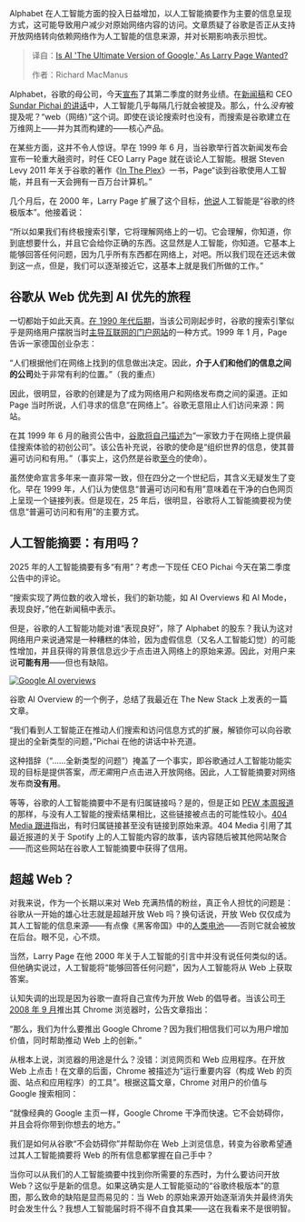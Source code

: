 
<!--
title: AI会是像拉里·佩奇期望的“终极版谷歌”吗？
cover: https://cdn.thenewstack.io/media/2025/07/29f27a5b-larry-page-2000.jpg
summary: Alphabet 在人工智能方面的投入日益增加，以人工智能摘要作为主要的信息呈现方式，这可能导致用户减少对原始网络内容的访问。文章质疑了谷歌是否正从支持开放网络转向依赖网络作为人工智能的信息来源，并对长期影响表示担忧。
-->

Alphabet 在人工智能方面的投入日益增加，以人工智能摘要作为主要的信息呈现方式，这可能导致用户减少对原始网络内容的访问。文章质疑了谷歌是否正从支持开放网络转向依赖网络作为人工智能的信息来源，并对长期影响表示担忧。

> 译自：[Is AI 'The Ultimate Version of Google,' As Larry Page Wanted?](https://thenewstack.io/is-ai-the-ultimate-version-of-google-as-larry-page-wanted/)
> 
> 作者：Richard MacManus

Alphabet，谷歌的母公司，今天[宣布](https://www.techmeme.com/250723/p31#a250723p31)了其第二季度的财务业绩。在[新闻稿](https://abc.xyz/assets/cc/27/3ada14014efbadd7a58472f1f3f4/2025q2-alphabet-earnings-release.pdf)和 CEO [Sundar Pichai 的讲话](https://blog.google/inside-google/message-ceo/alphabet-earnings-q2-2025/)中，人工智能几乎每隔几行就会被提及。那么，什么*没有*被提及呢？“web（网络）”这个词。即使在谈论搜索时也没有，而搜索是谷歌建立在万维网上——并为其而构建的——核心产品。

在某些方面，这并不令人惊讶。早在 1999 年 6 月，当谷歌举行首次新闻发布会宣布一轮重大融资时，时任 CEO Larry Page 就在谈论人工智能。根据 Steven Levy 2011 年关于谷歌的著作《[In The Plex](https://en.wikipedia.org/wiki/In_the_Plex)》一书，Page“谈到谷歌使用人工智能，并且有一天会拥有一百万台计算机。”

几个月后，在 2000 年，Larry Page 扩展了这个目标，[他说](https://www.youtube.com/watch?v=1OT_Uj2z3Z0)人工智能是“谷歌的终极版本”。他接着说：

“所以如果我们有终极搜索引擎，它将理解网络上的一切。它会理解，你知道，你到底想要什么，并且它会给你正确的东西。这显然是人工智能，你知道。它基本上能够回答任何问题，因为几乎所有东西都在网络上，对吧。所以我们现在还远未做到这一点，但是，我们可以逐渐接近它，这基本上就是我们所做的工作。”

## 谷歌从 Web 优先到 AI 优先的旅程

一切都始于如此天真。[在 1990 年代后期](https://cybercultural.com/p/google-1999/)，当该公司刚起步时，谷歌的搜索引擎似乎是网络用户摆脱当时[主导互联网的门户网站](https://cybercultural.com/p/portals-1998/)的一种方式。1999 年 1 月，Page 告诉一家德国创业杂志：

“人们根据他们在网络上找到的信息做出决定。因此，**介于人们和他们的信息之间的公司**处于非常有利的位置。”（我的重点）

因此，很明显，谷歌的创建是为了成为网络用户和网络发布商之间的渠道。正如 Page 当时所说，人们寻求的信息“在网络上”。谷歌无意阻止人们访问来源：网站。

在其 1999 年 6 月的融资公告中，[谷歌将自己描述为](https://googlepress.blogspot.com/1999/06/google-receives-25-million-in-equity.html)“一家致力于在网络上提供最佳搜索体验的初创公司”。该公告补充说，谷歌的使命是“组织世界的信息，使其普遍可访问和有用。”（事实上，这仍然是谷歌[至今](https://about.google/company-info/)的使命）。

虽然使命宣言多年来一直非常一致，但在四分之一个世纪后，其含义无疑发生了变化。早在 1999 年，人们认为使信息“普遍可访问和有用”意味着在干净的白色网页上呈现一个链接列表。但是现在，25 年后，很明显，谷歌将人工智能摘要视为使信息“普遍可访问和有用”的主要方式。

## 人工智能摘要：有用吗？

2025 年的人工智能摘要有多“有用”？考虑一下现任 CEO Pichai 今天在第二季度公告中的评论。

“搜索实现了两位数的收入增长，我们的新功能，如 AI Overviews 和 AI Mode，表现良好，”他在新闻稿中表示。

但是，谷歌的人工智能功能对谁“表现良好”，除了 Alphabet 的股东？我认为这对网络用户来说通常是一种糟糕的体验，因为虚假信息（又名人工智能幻觉）的可能性增加，并且获得的背景信息远少于点击进入网络上的原始来源。因此，对用户来说**可能有用**——但也有缺陷。

[![Google AI overviews](https://cdn.thenewstack.io/media/2025/07/6d98a211-screenshot-2025-07-24-at-17.27.33.png)](https://cdn.thenewstack.io/media/2025/07/6d98a211-screenshot-2025-07-24-at-17.27.33.png)

谷歌 AI Overview 的一个例子，总结了我最近在 The New Stack 上发表的一篇文章。

“我们看到人工智能正在推动人们搜索和访问信息方式的扩展，解锁你可以向谷歌提出的全新类型的问题，”Pichai 在他的讲话中补充道。

这种措辞（“……全新类型的问题”）掩盖了一个事实，即谷歌通过人工智能功能实现的目标是提供答案，*而无需*用户点击进入开放网络。因此，人工智能摘要对网络发布商**没有用**。

等等，谷歌的人工智能摘要中不是有归属链接吗？是的，但是正如 [PEW 本周报道](https://www.pewresearch.org/short-reads/2025/07/22/google-users-are-less-likely-to-click-on-links-when-an-ai-summary-appears-in-the-results/)的那样，与没有人工智能的搜索结果相比，这些链接被点击的可能性较小。[404 Media 跟进](https://www.404media.co/googles-ai-is-destroying-search-the-internet-and-your-brain/)指出，有时归属链接甚至没有链接到原始来源。404 Media 引用了其最近报道的关于 Spotify 上的人工智能内容的故事，该内容随后被其他网站聚合——而这些网站在谷歌人工智能摘要中获得了信用。

## 超越 Web？

对我来说，作为一个长期以来对 Web 充满热情的粉丝，真正令人担忧的问题是：谷歌从一开始的雄心壮志就是超越开放 Web 吗？换句话说，开放 Web 仅仅成为其人工智能的信息来源——有点像《黑客帝国》中的[人类电池](https://www.youtube.com/watch?v=IojqOMWTgv8)——否则它就会被放在后台。眼不见，心不烦。

当然，Larry Page 在他 2000 年关于人工智能的引言中并没有说任何类似的话。但他确实说过，人工智能将“能够回答任何问题”，因为人工智能将从 Web 上获取答案。

认知失调的出现是因为谷歌一直将自己宣传为开放 Web 的倡导者。当该公司[于 2008 年 9 月](https://googleblog.blogspot.com/2008/09/fresh-take-on-browser.html)推出其 Chrome 浏览器时，公告文章指出：

“那么，我们为什么要推出 Google Chrome？因为我们相信我们可以为用户增加价值，同时帮助推动 Web 上的创新。”

从根本上说，浏览器的用途是什么？没错：浏览网页和 Web 应用程序。在开放 Web 上点击！在文章的后面，Chrome 被描述为“运行重要内容（构成 Web 的页面、站点和应用程序）的工具”。根据这篇文章，Chrome 对用户的价值与 Google 搜索相同：

“就像经典的 Google 主页一样，Google Chrome 干净而快速。它不会妨碍你，并且会将你带到你想去的地方。”

我们是如何从谷歌“不会妨碍你”并帮助你在 Web 上浏览信息，转变为谷歌希望通过其人工智能摘要将 Web 的所有信息都掌握在自己手中？

当你可以从我们的人工智能摘要中找到你所需要的东西时，为什么要访问开放 Web？这似乎是新的信息。如果这确实是人工智能驱动的“谷歌终极版本”的意图，那么致命的缺陷是显而易见的：当 Web 的原始来源开始逐渐消失并最终消失时会发生什么？我想人工智能届时将不得不自食其果——这在我看来不是很明智。
